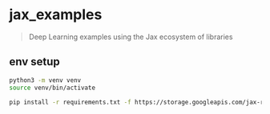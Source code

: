 # jax_examples

> Deep Learning examples using the Jax ecosystem of libraries

## env setup

```bash
python3 -m venv venv
source venv/bin/activate

pip install -r requirements.txt -f https://storage.googleapis.com/jax-releases/jax_cuda_releases.html --extra-index-url https://download.pytorch.org/whl/cpu
```
